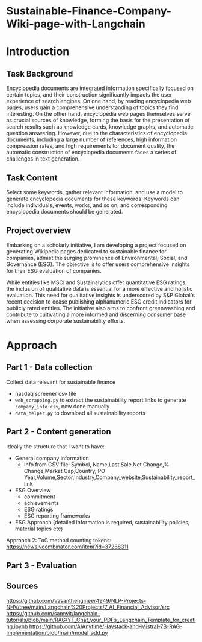 # Sustainable-Finance-Company-Wiki-page-with-Langchain
 
# Introduction 

## Task Background
Encyclopedia documents are integrated information specifically focused on certain topics, and their construction significantly impacts the user experience of search engines. On one hand, by reading encyclopedia web pages, users gain a comprehensive understanding of topics they find interesting. On the other hand, encyclopedia web pages themselves serve as crucial sources of knowledge, forming the basis for the presentation of search results such as knowledge cards, knowledge graphs, and automatic question answering. However, due to the characteristics of encyclopedia documents, including a large number of references, high information compression rates, and high requirements for document quality, the automatic construction of encyclopedia documents faces a series of challenges in text generation.

## Task Content
Select some keywords, gather relevant information, and use a model to generate encyclopedia documents for these keywords. Keywords can include individuals, events, works, and so on, and corresponding encyclopedia documents should be generated.

## Project overview
Embarking on a scholarly initiative, I am developing a project focused on generating Wikipedia pages dedicated to sustainable finance for companies, admist the surging prominence of Environmental, Social, and Governance (ESG). The objective is to offer users comprehensive insights for their ESG evaluation of companies.

While entities like MSCI and Sustainalytics offer quantitative ESG ratings, the inclusion of qualitative data is essential for a more effective and holistic evaluation. This need for qualitative insights is underscored by S&P Global's recent decision to cease publishing alphanumeric ESG credit indicators for publicly rated entities. The initiative also aims to confront greenwashing and contribute to cultivating a more informed and discerning consumer base when assessing corporate sustainability efforts.

# Approach

## Part 1 - Data collection
Collect data relevant for sustainable finance
- nasdaq screener csv file
- `web_scrapping.py` to extract the sustainability report links to generate `company_info.csv`, now done manually
- `data_helper.py` to download all sustainability reports

## Part 2 - Content generation
Ideally the structure that I want to have:
- General company information
    - Info from CSV file: Symbol, Name,Last Sale,Net Change,% Change,Market Cap,Country,IPO Year,Volume,Sector,Industry,Company_website,Sustainability_report_link
- ESG Overview
    - commitment 
    - achievements
    - ESG ratings
    - ESG reporting frameworks
- ESG Approach (detailed information is required, sustainability policies, material topics etc)

Approach 2: ToC method
counting tokens: https://news.ycombinator.com/item?id=37268311 

## Part 3 - Evaluation




## Sources
https://github.com/Vasanthengineer4949/NLP-Projects-NHV/tree/main/Langchain%20Projects/7_AI_Financial_Advisor/src 
https://github.com/samwit/langchain-tutorials/blob/main/RAG/YT_Chat_your_PDFs_Langchain_Template_for_creating.ipynb 
https://github.com/AIAnytime/Haystack-and-Mistral-7B-RAG-Implementation/blob/main/model_add.py 


